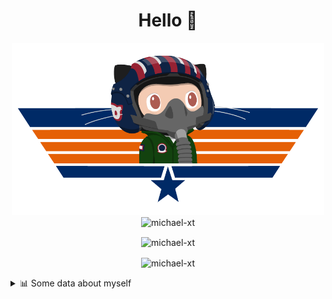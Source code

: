 <h1 align="center">Hello 👋</h1>


<p align="center"><img src="https://raw.githubusercontent.com/Michael-xT/Michael-xT/main/.github/topguntocat.png" width=500>
 <br>
<img src="https://komarev.com/ghpvc/?username=michael-xt&style=for-the-badge" alt="michael-xt" /> 
</p>

<p align="center"><img align="center" src="https://github-readme-stats.vercel.app/api/top-langs/?username=michael-xt&layout=compact&theme=dark&show_icons=true" alt="michael-xt" /></p>
<p align="center"><img align="center" src="https://github-readme-stats.vercel.app/api?username=michael-xt&show_icons=true&theme=dark&show_icons=true" alt="michael-xt" /></p>

<details align="left"><summary>📊 Some data about myself</summary>
<p>

<!--START_SECTION:waka-->
![Code Time](http://img.shields.io/badge/Code%20Time-1%2C297%20hrs%2056%20mins-blue)

**🐱 My GitHub Data** 

> 📦 4.0 MB Used in GitHub's Storage 
 > 
> 🏆 13 Contributions in the Year 2023
 > 
> 🚫 Not Opted to Hire
 > 
> 📜 11 Public Repositories 
 > 
> 🔑 27 Private Repositories 
 > 
📅 **I'm Most Productive on Thursday** 

```text
Monday                   136 commits         ████░░░░░░░░░░░░░░░░░░░░░   16.29 % 
Tuesday                  127 commits         ████░░░░░░░░░░░░░░░░░░░░░   15.21 % 
Wednesday                111 commits         ███░░░░░░░░░░░░░░░░░░░░░░   13.29 % 
Thursday                 185 commits         ██████░░░░░░░░░░░░░░░░░░░   22.16 % 
Friday                   73 commits          ██░░░░░░░░░░░░░░░░░░░░░░░   08.74 % 
Saturday                 106 commits         ███░░░░░░░░░░░░░░░░░░░░░░   12.69 % 
Sunday                   97 commits          ███░░░░░░░░░░░░░░░░░░░░░░   11.62 % 
```


📊 **This Week I Spent My Time On** 

```text
🕑︎ Time Zone: Europe/Bucharest

🔥 Editors: 
VS Code                  16 hrs 12 mins      █████████████████████████   100.00 % 

💻 Operating System: 
Windows                  14 hrs 15 mins      ██████████████████████░░░   87.93 % 
Mac                      1 hr 57 mins        ███░░░░░░░░░░░░░░░░░░░░░░   12.07 % 
```

**Timeline**

![Lines of Code chart](https://raw.githubusercontent.com/Michael-xT/Michael-xT/main/assets/bar_graph.png)


 Last Updated on 06/10/2023 00:41:14 UTC
<!--END_SECTION:waka-->
</p>
